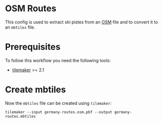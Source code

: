 # OSM Routes

This config is used to extract ski pistes from an [OSM](https://www.openstreetmap.org) file and to convert it to an `mbtiles` file.

# Prerequisites

To follow this workflow you need the following tools:

* [tilemaker](https://tilemaker.org) >= 2.1

# Create mbtiles

Now the `mbtiles` file can be created using `tilemaker`:

```
tilemaker --input germany-routes.osm.pbf --output germany-routes.mbtiles
```
